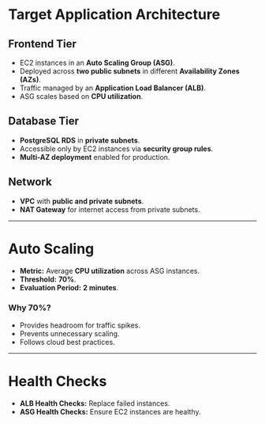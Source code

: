 # Target Application Architecture  

## Frontend Tier  
- EC2 instances in an **Auto Scaling Group (ASG)**.  
- Deployed across **two public subnets** in different **Availability Zones (AZs)**.  
- Traffic managed by an **Application Load Balancer (ALB)**.  
- ASG scales based on **CPU utilization**.  

## Database Tier  
- **PostgreSQL RDS** in **private subnets**.  
- Accessible only by EC2 instances via **security group rules**.  
- **Multi-AZ deployment** enabled for production.  

## Network  
- **VPC** with **public and private subnets**.  
- **NAT Gateway** for internet access from private subnets.  

---

# Auto Scaling  

- **Metric:** Average **CPU utilization** across ASG instances.  
- **Threshold:** **70%**.  
- **Evaluation Period:** **2 minutes**.  

### Why 70%?  
- Provides headroom for traffic spikes.  
- Prevents unnecessary scaling.  
- Follows cloud best practices.  

---

# Health Checks  

- **ALB Health Checks:** Replace failed instances.  
- **ASG Health Checks:** Ensure EC2 instances are healthy.  

